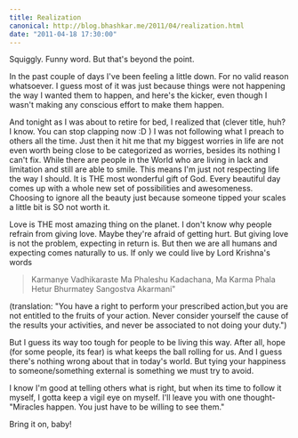```yaml
---
title: Realization
canonical: http://blog.bhashkar.me/2011/04/realization.html
date: "2011-04-18 17:30:00"
---
```

Squiggly. Funny word. But that's beyond the point.

In the past couple of days I've been feeling a little down. For no valid reason whatsoever. I guess most of it was just because things were not happening the way I wanted them to happen, and here's the kicker, even though I wasn't making any conscious effort to make them happen.<span class="more"></span>

And tonight as I was about to retire for bed, I realized that (clever title, huh? I know. You can stop clapping now :D ) I was not following what I preach to others all the time. Just then it hit me that my biggest worries in life are not even worth being close to be categorized as worries, besides its nothing I can't fix. While there are people in the World who are living in lack and limitation and still are able to smile. This means I'm just not respecting life the way I should. It is THE most wonderful gift of God. Every beautiful day comes up with a whole new set of possibilities and awesomeness. Choosing to ignore all the beauty just because someone tipped your scales a little bit is SO not worth it.

Love is THE most amazing thing on the planet. I don't know why people refrain from giving love. Maybe they're afraid of getting hurt. But giving love is not the problem, expecting in return is. But then we are all humans and expecting comes naturally to us. If only we could live by Lord Krishna's words

>Karmanye Vadhikaraste Ma Phaleshu Kadachana,
>Ma Karma Phala Hetur Bhurmatey Sangostva Akarmani"

(translation: "You have a right to perform your prescribed action,but you are not entitled to the fruits of your action. Never consider yourself the cause of the results your activities, and never be associated to not doing your duty.")

But I guess its way too tough for people to be living this way. After all, hope (for some people, its fear) is what keeps the ball rolling for us. And I guess there's nothing wrong about that in today's world. But tying your happiness to someone/something external is something we must try to avoid.

I know I'm good at telling others what is right, but when its time to follow it myself, I gotta keep a vigil eye on myself. I'll leave you with one thought- "Miracles happen. You just have to be willing to see them."

Bring it on, baby!